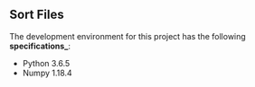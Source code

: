 ## Sort Files

The development environment for this project has the following **specifications_**:

-   Python 3.6.5
-   Numpy 1.18.4
